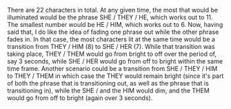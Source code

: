 There are 22 characters in total. At any given time, the most that would be illuminated would be the phrase SHE / THEY / HE, which works out to 11. The smallest number would be HE / HIM, which works out to 6.
Now, having said that, I do like the idea of fading one phrase out while the other phrase fades in. In that case, the most characters lit at the same time would be a transition from THEY / HIM  (8) to SHE / HER (7). While that transition was taking place, THEY / THEM would go from bright to off over the period of, say 3 seconds, while SHE / HER would go from off to bright within the same time frame. Another scenario could be a transition from SHE / THEY / HIM to THEY / THEM in which case the THEY would remain bright (since it's part of both the phrase that is transitioning out, as well as the phrase that is transitioning in), while the SHE / and the HIM would dim, and the THEM would go from off to bright (again over 3 seconds).